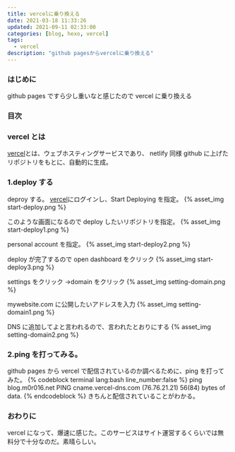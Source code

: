 ```yaml
---
title: vercelに乗り換える
date: 2021-03-18 11:33:26
updated: 2021-09-11 02:33:00
categories: [blog, hexo, vercel]
tags:
  - vercel
description: "github pagesからvercelに乗り換える"
---
```


### はじめに

github pages ですら少し重いなと感じたので vercel に乗り換える

### 目次

<!-- more -->
<!-- toc -->

### vercel とは

[vercel](https://vercel.com/)とは、ウェブホスティングサービスであり、
netlify 同様 github に上げたリポジトリをもとに、自動的に生成。

### 1.deploy する

deproy する。
[vercel](https://vercel.com/)にログインし、Start Deploying を指定。
{% asset_img start-deploy.png %}

このような画面になるので deploy したいリポジトリを指定。
{% asset_img start-deploy1.png %}

personal account を指定。
{% asset_img start-deploy2.png %}

deploy が完了するので open dashboard をクリック
{% asset_img start-deploy3.png %}

settings をクリック →domain をクリック
{% asset_img setting-domain.png %}

mywebsite.com に公開したいアドレスを入力
{% asset_img setting-domain1.png %}

DNS に追加してよと言われるので、言われたとおりにする
{% asset_img setting-domain2.png %}

### 2.ping を打ってみる。

github pages から vercel で配信されているのか調べるために、ping を打ってみた。
{% codeblock terminal lang:bash line_number:false %}
ping blog.m0r016.net
PING cname.vercel-dns.com (76.76.21.21) 56(84) bytes of data.
{% endcodeblock %}
きちんと配信されていることがわかる。

### おわりに

vercel になって、爆速に感じた。このサービスはサイト運営するくらいでは無料分で十分なのだ。素晴らしい。
